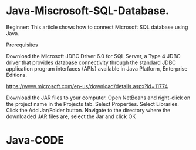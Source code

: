 # Java-Miscrosoft-SQL-Database.

Beginner: This article shows how to connect Microsoft SQL database using Java.

Prerequisites
        
Download the Microsoft JDBC Driver 6.0 for SQL Server, a Type 4 JDBC driver that provides database connectivity through the standard JDBC application program interfaces (APIs) available in Java Platform, Enterprise Editions.

https://www.microsoft.com/en-us/download/details.aspx?id=11774

Download the JAR files to your computer.
Open NetBeans and right-click on the project name in the Projects tab.
Select Properties.
Select Libraries.
Click the Add Jar/Folder button.
Navigate to the directory where the downloaded JAR files are, select the Jar and click OK

# Java-CODE
